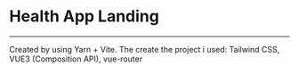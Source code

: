 # Health App Landing
____

Created by using Yarn + Vite.
The create the project i used: Tailwind CSS, VUE3 (Composition API), vue-router
